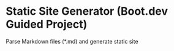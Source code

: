 # Static Site Generator (Boot.dev Guided Project)
Parse Markdown files (*.md) and generate static site
